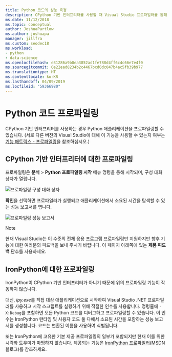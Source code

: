 ```yaml
---
title: Python 코드의 성능 측정
description: CPython 기반 인터프리터를 사용할 때 Visual Studio 프로파일러를 통해 Python 코드의 성능을 확인합니다.
ms.date: 11/12/2018
ms.topic: conceptual
author: JoshuaPartlow
ms.author: joshuapa
manager: jillfra
ms.custom: seodec18
ms.workload:
- python
- data-science
ms.openlocfilehash: e31286a9b0ea3852ad1fe788d4ff6c4c66e7e4f0
ms.sourcegitcommit: 0e22ead8234b2c4467bcd0dc047b4ac5fb39b977
ms.translationtype: HT
ms.contentlocale: ko-KR
ms.lasthandoff: 04/09/2019
ms.locfileid: "59366980"
---
```

# <a name="profile-python-code"></a>Python 코드 프로파일링

CPython 기반 인터프리터를 사용하는 경우 Python 애플리케이션을 프로파일링할 수 있습니다. (서로 다른 버전의 Visual Studio에 대해 이 기능을 사용할 수 있는지 여부는 [기능 매트릭스 - 프로파일링](overview-of-python-tools-for-visual-studio.md#matrix-profiling)을 참조하십시오.)

## <a name="profiling-for-cpython-based-interpreters"></a>CPython 기반 인터프리터에 대한 프로파일링

프로파일링은 **분석** > **Python 프로파일링 시작** 메뉴 명령을 통해 시작되며, 구성 대화 상자가 열립니다.

![프로파일링 구성 대화 상자](media/profiling-start.png)

**확인**을 선택하면 프로파일러가 실행되고 애플리케이션에서 소요된 시간을 탐색할 수 있는 성능 보고서를 엽니다.

![프로파일링 성능 보고서](media/profiling-results.png)

> [!Note]
> 현재 Visual Studio는 이 수준의 전체 응용 프로그램 프로파일링만 지원하지만 향후 기능에 대한 여러분의 피드백을 보내 주시기 바랍니다. 이 페이지 아래쪽에 있는 **제품 피드백** 단추를 사용하세요.

## <a name="profiling-for-ironpython"></a>IronPython에 대한 프로파일링

IronPython이 CPython 기반 인터프리터가 아니기 때문에 위의 프로파일링 기능이 작동하지 않습니다.

대신, *ipy.exe*를 직접 대상 애플리케이션으로 시작하여 Visual Studio .NET 프로파일러를 사용하고 시작 스크립트를 실행하기 위해 적절한 인수를 사용합니다. 명령줄에 `-X:Debug`를 포함하면 모든 Python 코드를 디버그하고 프로파일링할 수 있습니다. 이 인수는 IronPython 런타임 및 사용자 코드 둘 다에서 소요된 시간을 포함하는 성능 보고서를 생성합니다. 코드는 변환된 이름을 사용하여 식별됩니다.

또는 IronPython에 고유한 기본 제공 프로파일링의 일부가 포함되지만 현재 이를 위한 시각화 도우미가 마땅하지 않습니다. 제공되는 기능은 [IronPython 프로파일러](https://blogs.msdn.microsoft.com/curth/2009/03/30/an-ironpython-profiler/)(MSDN 블로그)를 참조하세요.
